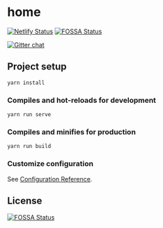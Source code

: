 # home
[![Netlify Status](https://api.netlify.com/api/v1/badges/64de3b7e-9ef4-4de2-bdb9-c1b57c44ac73/deploy-status)](https://app.netlify.com/sites/dovahkiin-home/deploys)
[![FOSSA Status](https://app.fossa.io/api/projects/git%2Bgithub.com%2Fshadowdreamer%2Fhome.svg?type=shield)](https://app.fossa.io/projects/git%2Bgithub.com%2Fshadowdreamer%2Fhome?ref=badge_shield)

[![Gitter chat](https://badges.gitter.im/gitterHQ/gitter.png)](https://gitter.im/CureDovahkiin/community)

## Project setup
```
yarn install
```

### Compiles and hot-reloads for development
```
yarn run serve
```

### Compiles and minifies for production
```
yarn run build
```

### Customize configuration
See [Configuration Reference](https://cli.vuejs.org/config/).


## License
[![FOSSA Status](https://app.fossa.io/api/projects/git%2Bgithub.com%2Fshadowdreamer%2Fhome.svg?type=large)](https://app.fossa.io/projects/git%2Bgithub.com%2Fshadowdreamer%2Fhome?ref=badge_large)